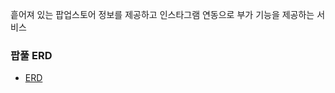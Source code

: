 흩어져 있는 팝업스토어 정보를 제공하고 인스타그램 연동으로 부가 기능을 제공하는 서비스


### 팝풀 ERD
- [ERD](https://www.erdcloud.com/d/wkrkmAGhaCbwBpN7X)
